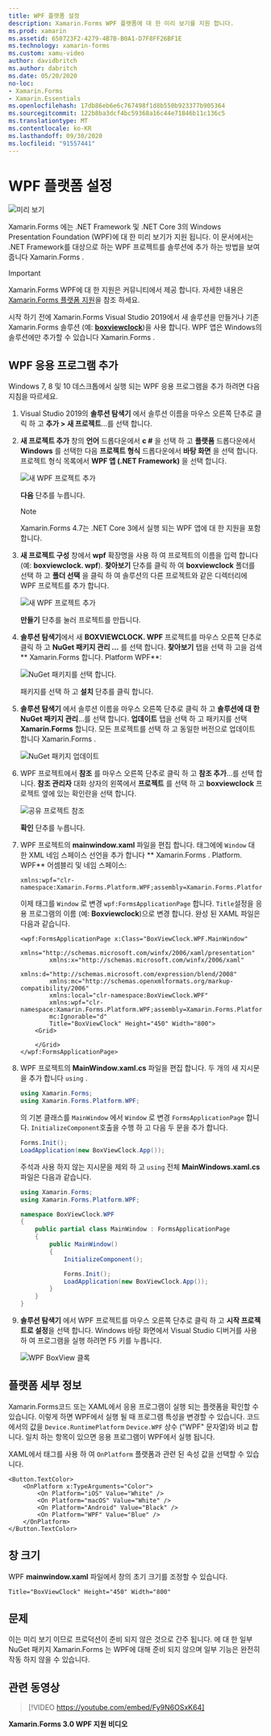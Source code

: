 ```yaml
---
title: WPF 플랫폼 설정
description: Xamarin.Forms WPF 플랫폼에 대 한 미리 보기를 지원 합니다.
ms.prod: xamarin
ms.assetid: 650723F2-4279-4B7B-B0A1-D7F8FF26BF1E
ms.technology: xamarin-forms
ms.custom: xamu-video
author: davidbritch
ms.author: dabritch
ms.date: 05/20/2020
no-loc:
- Xamarin.Forms
- Xamarin.Essentials
ms.openlocfilehash: 17db86eb6e6c767498f1d8b550b923377b905364
ms.sourcegitcommit: 122b8ba3dcf4bc59368a16c44e71846b11c136c5
ms.translationtype: MT
ms.contentlocale: ko-KR
ms.lasthandoff: 09/30/2020
ms.locfileid: "91557441"
---
```

# <a name="wpf-platform-setup"></a>WPF 플랫폼 설정

![미리 보기](~/media/shared/preview.png)

Xamarin.Forms 에는 .NET Framework 및 .NET Core 3의 Windows Presentation Foundation (WPF)에 대 한 미리 보기가 지원 됩니다. 이 문서에서는 .NET Framework를 대상으로 하는 WPF 프로젝트를 솔루션에 추가 하는 방법을 보여 줍니다 Xamarin.Forms .

> [!IMPORTANT]
> Xamarin.Forms WPF에 대 한 지원은 커뮤니티에서 제공 합니다. 자세한 내용은 [ Xamarin.Forms 플랫폼 지원](https://github.com/xamarin/Xamarin.Forms/wiki/Platform-Support)을 참조 하세요.

시작 하기 전에 Xamarin.Forms Visual Studio 2019에서 새 솔루션을 만들거나 기존 Xamarin.Forms 솔루션 (예: [**boxviewclock**](/samples/xamarin/xamarin-forms-samples/boxview-boxviewclock))을 사용 합니다. WPF 앱은 Windows의 솔루션에만 추가할 수 있습니다 Xamarin.Forms .

## <a name="add-a-wpf-application"></a>WPF 응용 프로그램 추가

Windows 7, 8 및 10 데스크톱에서 실행 되는 WPF 응용 프로그램을 추가 하려면 다음 지침을 따르세요.

1. Visual Studio 2019의 **솔루션 탐색기** 에서 솔루션 이름을 마우스 오른쪽 단추로 클릭 하 고 **추가 > 새 프로젝트**...를 선택 합니다.

2. **새 프로젝트 추가** 창의 **언어** 드롭다운에서 **c #** 을 선택 하 고 **플랫폼** 드롭다운에서 **Windows** 를 선택한 다음 **프로젝트 형식** 드롭다운에서 **바탕 화면** 을 선택 합니다. 프로젝트 형식 목록에서 **WPF 앱 (.NET Framework)** 을 선택 합니다.

    ![새 WPF 프로젝트 추가](wpf-images/add-project.png "새 WPF 프로젝트 추가")

    **다음** 단추를 누릅니다.

    > [!NOTE]
    > Xamarin.Forms 4.7는 .NET Core 3에서 실행 되는 WPF 앱에 대 한 지원을 포함 합니다.

3. **새 프로젝트 구성** 창에서 **wpf** 확장명을 사용 하 여 프로젝트의 이름을 입력 합니다 (예: **boxviewclock. wpf**). **찾아보기** 단추를 클릭 하 여 **boxviewclock** 폴더를 선택 하 고 **폴더 선택** 을 클릭 하 여 솔루션의 다른 프로젝트와 같은 디렉터리에 WPF 프로젝트를 추가 합니다.

    ![새 WPF 프로젝트 추가](wpf-images/configure-project.png "새 WPF 프로젝트 추가")

    **만들기** 단추를 눌러 프로젝트를 만듭니다.

4. **솔루션 탐색기**에서 새 **BOXVIEWCLOCK. WPF** 프로젝트를 마우스 오른쪽 단추로 클릭 하 고 **NuGet 패키지 관리 ...** 를 선택 합니다. **찾아보기** 탭을 선택 하 고을 검색 ** Xamarin.Forms 합니다. Platform WPF**:

    ![NuGet 패키지를 선택 합니다.](wpf-images/select-nuget-package.png "NuGet 패키지를 선택 합니다.")

    패키지를 선택 하 고 **설치** 단추를 클릭 합니다.

5. **솔루션 탐색기** 에서 솔루션 이름을 마우스 오른쪽 단추로 클릭 하 고 **솔루션에 대 한 NuGet 패키지 관리**...를 선택 합니다. **업데이트** 탭을 선택 하 고 패키지를 선택 **Xamarin.Forms** 합니다. 모든 프로젝트를 선택 하 고 동일한 버전으로 업데이트 합니다 Xamarin.Forms .

    ![NuGet 패키지 업데이트](wpf-images/update-nuget-package.png "NuGet 패키지 업데이트")

6. WPF 프로젝트에서 **참조** 를 마우스 오른쪽 단추로 클릭 하 고 **참조 추가**...를 선택 합니다. **참조 관리자** 대화 상자의 왼쪽에서 **프로젝트** 를 선택 하 고 **boxviewclock** 프로젝트 옆에 있는 확인란을 선택 합니다.

    ![공유 프로젝트 참조](wpf-images/reference-shared-project.png "공유 프로젝트 참조")

    **확인** 단추를 누릅니다.

7. WPF 프로젝트의 **mainwindow.xaml** 파일을 편집 합니다. 태그에에 `Window` 대 한 XML 네임 스페이스 선언을 추가 합니다 ** Xamarin.Forms . Platform. WPF** 어셈블리 및 네임 스페이스:

    ```xaml
    xmlns:wpf="clr-namespace:Xamarin.Forms.Platform.WPF;assembly=Xamarin.Forms.Platform.WPF"
    ```

    이제 태그를 `Window` 로 변경 `wpf:FormsApplicationPage` 합니다. `Title`설정을 응용 프로그램의 이름 (예: **Boxviewclock**)으로 변경 합니다. 완성 된 XAML 파일은 다음과 같습니다.

    ```xaml
    <wpf:FormsApplicationPage x:Class="BoxViewClock.WPF.MainWindow"
            xmlns="http://schemas.microsoft.com/winfx/2006/xaml/presentation"
            xmlns:x="http://schemas.microsoft.com/winfx/2006/xaml"
            xmlns:d="http://schemas.microsoft.com/expression/blend/2008"
            xmlns:mc="http://schemas.openxmlformats.org/markup-compatibility/2006"
            xmlns:local="clr-namespace:BoxViewClock.WPF"
            xmlns:wpf="clr-namespace:Xamarin.Forms.Platform.WPF;assembly=Xamarin.Forms.Platform.WPF"            
            mc:Ignorable="d"
            Title="BoxViewClock" Height="450" Width="800">
        <Grid>

        </Grid>
    </wpf:FormsApplicationPage>
    ```

8. WPF 프로젝트의 **MainWindow.xaml.cs** 파일을 편집 합니다. 두 개의 새 지시문을 추가 합니다 `using` .

    ```csharp
    using Xamarin.Forms;
    using Xamarin.Forms.Platform.WPF;
    ```

    의 기본 클래스를 `MainWindow` 에서 `Window` 로 변경 `FormsApplicationPage` 합니다. `InitializeComponent`호출을 수행 하 고 다음 두 문을 추가 합니다.

    ```csharp
    Forms.Init();
    LoadApplication(new BoxViewClock.App());
    ```

    주석과 사용 하지 않는 지시문을 제외 하 고 `using` 전체 **MainWindows.xaml.cs** 파일은 다음과 같습니다.

    ```csharp
    using Xamarin.Forms;
    using Xamarin.Forms.Platform.WPF;

    namespace BoxViewClock.WPF
    {
        public partial class MainWindow : FormsApplicationPage
        {
            public MainWindow()
            {
                InitializeComponent();

                Forms.Init();
                LoadApplication(new BoxViewClock.App());
            }
        }
    }
    ```

9. **솔루션 탐색기** 에서 WPF 프로젝트를 마우스 오른쪽 단추로 클릭 하 고 **시작 프로젝트로 설정**을 선택 합니다. Windows 바탕 화면에서 Visual Studio 디버거를 사용 하 여 프로그램을 실행 하려면 F5 키를 누릅니다.

    ![WPF BoxView 클록](wpf-images/wpf-boxviewclock.png "WPF BoxView 클록" )

## <a name="platform-specifics"></a>플랫폼 세부 정보

Xamarin.Forms코드 또는 XAML에서 응용 프로그램이 실행 되는 플랫폼을 확인할 수 있습니다. 이렇게 하면 WPF에서 실행 될 때 프로그램 특성을 변경할 수 있습니다. 코드에서의 값을 `Device.RuntimePlatform` `Device.WPF` 상수 ("WPF" 문자열)와 비교 합니다. 일치 하는 항목이 있으면 응용 프로그램이 WPF에서 실행 됩니다.

XAML에서 태그를 사용 하 여 `OnPlatform` 플랫폼과 관련 된 속성 값을 선택할 수 있습니다.

```xaml
<Button.TextColor>
    <OnPlatform x:TypeArguments="Color">
        <On Platform="iOS" Value="White" />
        <On Platform="macOS" Value="White" />
        <On Platform="Android" Value="Black" />
        <On Platform="WPF" Value="Blue" />
    </OnPlatform>
</Button.TextColor>
```

## <a name="window-size"></a>창 크기

WPF **mainwindow.xaml** 파일에서 창의 초기 크기를 조정할 수 있습니다.

```xaml
Title="BoxViewClock" Height="450" Width="800"
```

## <a name="issues"></a>문제

이는 미리 보기 이므로 프로덕션이 준비 되지 않은 것으로 간주 됩니다. 에 대 한 일부 NuGet 패키지 Xamarin.Forms 는 WPF에 대해 준비 되지 않으며 일부 기능은 완전히 작동 하지 않을 수 있습니다.

## <a name="related-video"></a>관련 동영상

> [!VIDEO https://youtube.com/embed/Fy9N6OSxK64]

**Xamarin.Forms 3.0 WPF 지원 비디오**